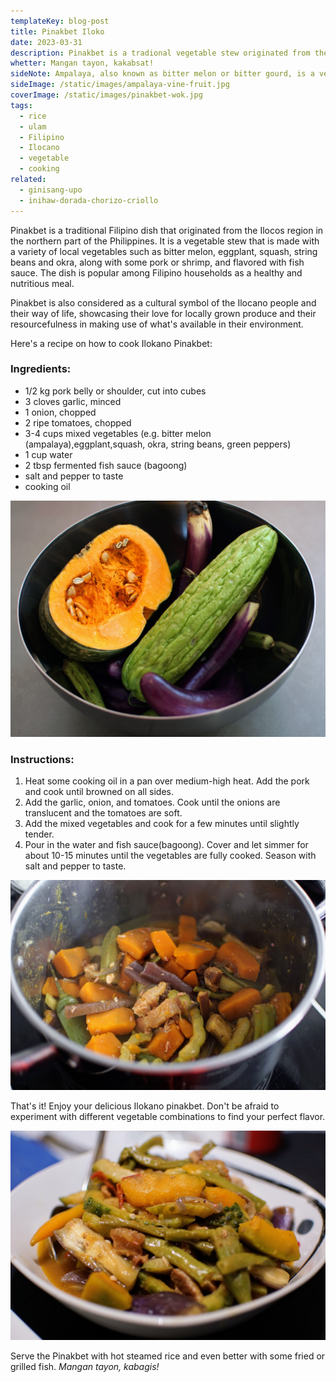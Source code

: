 ```yaml
---
templateKey: blog-post
title: Pinakbet Iloko
date: 2023-03-31
description: Pinakbet is a tradional vegetable stew originated from the Ilocos region made with a variety of local vegetables such as bitter melon or ampalaya, along with some pork or shrimp, and flavored with bagoong
whetter: Mangan tayon, kakabsat!
sideNote: Ampalaya, also known as bitter melon or bitter gourd, is a vegetable that is a good source of vitamins and minerals, including vitamin C, potassium, and iron. It has a bitter taste due to the presence of a compound called momordicin, which is also responsible for its medicinal properties.
sideImage: /static/images/ampalaya-vine-fruit.jpg
coverImage: /static/images/pinakbet-wok.jpg
tags:
  - rice
  - ulam
  - Filipino
  - Ilocano
  - vegetable
  - cooking
related:
  - ginisang-upo
  - inihaw-dorada-chorizo-criollo
---
```


Pinakbet is a traditional Filipino dish that originated from the Ilocos region in the northern part of the Philippines. It is a vegetable stew that is made with a variety of local vegetables such as bitter melon, eggplant, squash, string beans and okra, along with some pork or shrimp, and flavored with fish sauce. The dish is popular among Filipino households as a healthy and nutritious meal. 

Pinakbet is also considered as a cultural symbol of the Ilocano people and their way of life, showcasing their love for locally grown produce and their resourcefulness in making use of what's available in their environment.

Here's a recipe on how to cook Ilokano Pinakbet:

### Ingredients:

- 1/2 kg pork belly or shoulder, cut into cubes
- 3 cloves garlic, minced
- 1 onion, chopped
- 2 ripe tomatoes, chopped
- 3-4 cups mixed vegetables (e.g. bitter melon (ampalaya),eggplant,squash, okra, string beans, green peppers)
- 1 cup water
- 2 tbsp fermented fish sauce (bagoong)
- salt and pepper to taste
- cooking oil

![Ingedients for Pinakbet](/static/images/ingredients-pinakbet.jpg)

### Instructions:

1. Heat some cooking oil in a pan over medium-high heat. Add the pork and cook until browned on all sides.
2. Add the garlic, onion, and tomatoes. Cook until the onions are translucent and the tomatoes are soft.
3. Add the mixed vegetables and cook for a few minutes until slightly tender.
4. Pour in the water and fish sauce(bagoong). Cover and let simmer for about 10-15 minutes until the vegetables are fully cooked. Season with salt and pepper to taste.

![Pinakbet cooked in a pot](/static/images/cooking-pot-pinakbet.jpg)

That's it! Enjoy your delicious Ilokano pinakbet. Don't be afraid to experiment with different vegetable combinations to find your perfect flavor.

![Pinakbet served in a bowl](/static/images/pinakbet-served-bowl.jpg)

Serve the Pinakbet with hot steamed rice and even better with some fried or grilled fish. *Mangan tayon, kabagis!*
